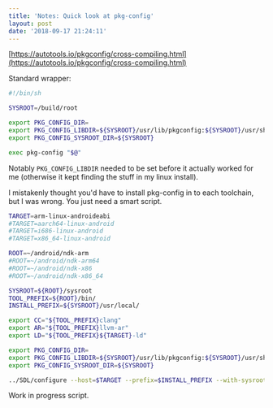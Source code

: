```yaml
---
title: 'Notes: Quick look at pkg-config'
layout: post
date: '2018-09-17 21:24:11'
---
```


[https://autotools.io/pkgconfig/cross-compiling.html](https://autotools.io/pkgconfig/cross-compiling.html)

Standard wrapper:

```bash
#!/bin/sh

SYSROOT=/build/root

export PKG_CONFIG_DIR=
export PKG_CONFIG_LIBDIR=${SYSROOT}/usr/lib/pkgconfig:${SYSROOT}/usr/share/pkgconfig
export PKG_CONFIG_SYSROOT_DIR=${SYSROOT}

exec pkg-config "$@"
```

Notably `PKG_CONFIG_LIBDIR` needed to be set before it actually worked for me (otherwise it kept finding the stuff in my linux install).

I mistakenly thought you'd have to install pkg-config in to each toolchain, but I was wrong. You just need a smart script.

```bash
TARGET=arm-linux-androideabi
#TARGET=aarch64-linux-android
#TARGET=i686-linux-android
#TARGET=x86_64-linux-android

ROOT=~/android/ndk-arm
#ROOT=~/android/ndk-arm64
#ROOT=~/android/ndk-x86
#ROOT=~/android/ndk-x86_64

SYSROOT=${ROOT}/sysroot
TOOL_PREFIX=${ROOT}/bin/
INSTALL_PREFIX=${SYSROOT}/usr/local/

export CC="${TOOL_PREFIX}clang"
export AR="${TOOL_PREFIX}llvm-ar"
export LD="${TOOL_PREFIX}${TARGET}-ld"

export PKG_CONFIG_DIR=
export PKG_CONFIG_LIBDIR=${SYSROOT}/usr/lib/pkgconfig:${SYSROOT}/usr/share/pkgconfig
export PKG_CONFIG_SYSROOT_DIR=${SYSROOT}

../SDL/configure --host=$TARGET --prefix=$INSTALL_PREFIX --with-sysroot=$SYSROOT --disable-shared
```

Work in progress script.
